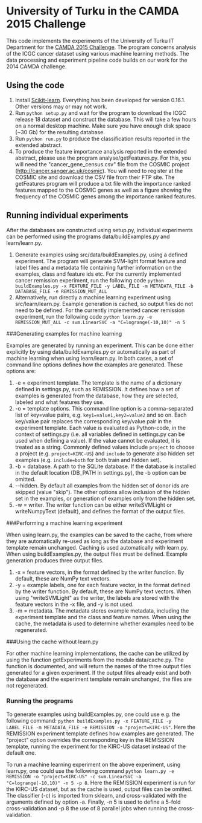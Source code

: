 University of Turku in the CAMDA 2015 Challenge
===============================================

This code implements the experiments of the University of Turku IT Department for the [CAMDA 2015 Challenge](http://camda2015.bioinf.jku.at). The program concerns analysis of the ICGC cancer dataset using various machine learning methods. The data processing and experiment pipeline code builds on our work for the 2014 CAMDA challenge.

Using the code
----------------------------------------
1. Install [Scikit-learn](http://scikit-learn.org/). Everything has been developed for version 0.16.1. Other versions may or may not work.
2. Run `python setup.py` and wait for the program to download the ICGC release 18 dataset and construct the database. This will take a few hours on a normal desktop machine. Make sure you have enough disk space (~30 Gb) for the resulting database.
3. Run `python run.py` to produce the classification results reported in the extended abstract.
4. To produce the feature importance analysis reported in the extended abstract, please use the program analyse/getFeatures.py. For this, you will need the "cancer_gene_census.csv" file from the COSMIC project (http://cancer.sanger.ac.uk/cosmic). You will need to register at the COSMIC site and download the CSV file from their FTP site. The getFeatures program will produce a txt file with the importance ranked features mapped to the COSMIC genes as well as a figure showing the frequency of the COSMIC genes among the importance ranked features.

Running individual experiments
------------------------------
After the databases are constructed using setup.py, individual experiments can be performed using the programs data/buildExamples.py and learn/learn.py.

1. Generate examples using src/data/buildExamples.py, using a defined experiment. The program will generate SVM-light format feature and label files and a metadata file containing further information on the examples, class and feature ids etc. For the currently implemented cancer remission experiment, run the following code `python buildExamples.py -x FEATURE_FILE -y LABEL_FILE -m METADATA_FILE -b DATABASE_FILE -e REMISSION_MUT_ALL`
2. Alternatively, run directly a machine learning experiment using src/learn/learn.py. Example generation is cached, so output files do not need to be defined. For the currently implemented cancer remission experiment, run the following code `python learn.py -e REMISSION_MUT_ALL -c svm.LinearSVC -a "C=logrange(-10,10)" -n 5`


###Generating examples for machine learning

Examples are generated by running an experiment. This can be done either explicitly by using data/buildExamples.py or automatically as part of machine learning when using learn/learn.py. In both cases, a set of command line options defines how the examples are generated. These options are:

1. -e = experiment template. The template is the name of a dictionary defined in settings.py, such as REMISSION. It defines how a set of examples is generated from the database, how they are selected, labeled and what features they use.
2. -o = template options. This command line option is a comma-separated list of key=value pairs, e.g. `key1=value1,key2=value2` and so on. Each key/value pair replaces the corresponding key/value pair in the experiment template. Each value is evaluated as Python-code, in the context of settings.py (i.e. all variables defined in settings.py can be used when defining a value). If the value cannot be evaluated, it is treated as a string. Commonly defined values include `project` to choose a project (e.g. `project=KIRC-US`) and `include` to generate also hidden set examples (e.g. `include=both` for both train and hidden set).
3. -b = database. A path to the SQLite database. If the database is installed in the default location (DB_PATH in settings.py), the -b option can be omitted.
4. --hidden. By default all examples from the hidden set of donor ids are skipped (value "skip"). The other options allow inclusion of the hidden set in the examples, or generation of examples only from the hidden set.
5. -w = writer. The writer function can be either writeSVMLight or writeNumpyText (default), and defines the format of the output files.

###Performing a machine learning experiment

When using learn.py, the examples can be saved to the cache, from where they are automatically re-used as long as the database and experiment template remain unchanged. Caching is used automatically with learn.py. When using buildExamples.py, the output files must be defined. Example generation produces three output files.

1. -x = feature vectors, in the format defined by the writer function. By default, these are NumPy text vectors.
2. -y = example labels, one for each feature vector, in the format defined by the writer function. By default, these are NumPy text vectors. When using "writeSVMLight" as the writer, the labels are stored with the feature vectors in the -x file, and -y is not used.
3. -m = metadata. The metadata stores example metadata, including the experiment template and the class and feature names. When using the cache, the metadata is used to determine whether examples need to be regenerated.

###Using the cache without learn.py

For other machine learning implementations, the cache can be utilized by using the function getExperiments from the module data/cache.py. The function is documented, and will return the names of the three output files generated for a given experiment. If the output files already exist and both the database and the experiment template remain unchanged, the files are not regenerated.

### Running the programs

To generate examples using buildExamples.py, one could use e.g. the following command: `python buildExamples.py -x FEATURE_FILE -y LABEL_FILE -m METADATA_FILE -e REMISSION -o "project=KIRC-US"`. Here the REMISSION experiment template defines how examples are generated. The "project" option overrides the corresponding key in the REMISSION template, running the experiment for the KIRC-US dataset instead of the default one.

To run a machine learning experiment on the above experiment, using learn.py, one could use the following command `python learn.py -e REMISSION -o "project=KIRC-US" -c svm.LinearSVC -a "C=logrange(-10,10)" -n 5 -p 8`. Here the REMISSION experiment is run for the KIRC-US dataset, but as the cache is used, output files can be omitted. The classifier (-c) is imported from sklearn, and cross-validated with the arguments defined by option -a. Finally, -n 5 is used to define a 5-fold cross-validation and -p 8 the use of 8 parallel jobs when running the cross-validation.

